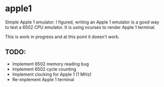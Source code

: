 # apple1

Simple Apple 1 emulator. I figured, writing an Apple 1 emulator is a good way to test a 6502 CPU emulator.
It is using ncurses to render Apple 1 terminal.

This is work in progress and at this point it doesn't work.

## TODO:
* Implement 6502 memory reading bug
* Implement 6502 cycle counting
* Implement clocking for Apple 1 (1 MHz)
* Re-implement Apple 1 terminal 